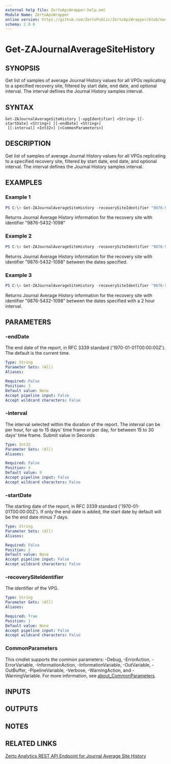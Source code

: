 ```yaml
---
external help file: ZertoApiWrapper-help.xml
Module Name: ZertoApiWrapper
online version: https://github.com/ZertoPublic/ZertoApiWrapper/blob/master/docs/Get-ZAJournalAverageSiteHistory.md
schema: 2.0.0
---
```


# Get-ZAJournalAverageSiteHistory

## SYNOPSIS

Get list of samples of average Journal History values for all VPGs replicating to a specified recovery site, filtered by start date, end date, and optional interval. The interval defines the Journal History samples interval.

## SYNTAX

```
Get-ZAJournalAverageSiteHistory [-vpgIdentifier] <String> [[-startDate] <String>] [[-endDate] <String>]
 [[-interval] <Int32>] [<CommonParameters>]
```

## DESCRIPTION

Get list of samples of average Journal History values for all VPGs replicating to a specified recovery site, filtered by start date, end date, and optional interval. The interval defines the Journal History samples interval.

## EXAMPLES

### Example 1
```powershell
PS C:\> Get-ZAJournalAverageSiteHistory -recoverySiteIdentifier "9876-5432-1098"
```

Returns Journal Average History information for the recovery site with identifier "9876-5432-1098"

### Example 2
```powershell
PS C:\> Get-ZAJournalAverageSiteHistory -recoverySiteIdentifier "9876-5432-1098" -startDate "2019-06-01" -endDate "2019-06-08"
```

Returns Journal Average History information for the recovery site with identifier "9876-5432-1098" between the dates specified.

### Example 3
```powershell
PS C:\> Get-ZAJournalAverageSiteHistory -recoverySiteIdentifier "9876-5432-1098" -startDate "2019-06-01" -endDate "2019-06-08" -interval 7200
```

Returns Journal Average History information for the recovery site with identifier "9876-5432-1098" between the dates specified with a 2 hour interval.

## PARAMETERS

### -endDate
The end date of the report, in RFC 3339 standard ('1970-01-01T00:00:00Z').
The default is the current time.

```yaml
Type: String
Parameter Sets: (All)
Aliases:

Required: False
Position: 3
Default value: None
Accept pipeline input: False
Accept wildcard characters: False
```

### -interval
The interval selected within the duration of the report. The interval can be per hour, for up to 15 days' time frame or per day, for between 15 to 30 days' time frame. Submit value in Seconds

```yaml
Type: Int32
Parameter Sets: (All)
Aliases:

Required: False
Position: 4
Default value: 0
Accept pipeline input: False
Accept wildcard characters: False
```

### -startDate
The starting date of the report, in RFC 3339 standard ('1970-01-01T00:00:00Z').
If only the end date is added, the start date by default will be the end date minus 7 days.

```yaml
Type: String
Parameter Sets: (All)
Aliases:

Required: False
Position: 2
Default value: None
Accept pipeline input: False
Accept wildcard characters: False
```

### -recoverySiteIdentifier
The identifier of the VPG.

```yaml
Type: String
Parameter Sets: (All)
Aliases:

Required: True
Position: 1
Default value: None
Accept pipeline input: False
Accept wildcard characters: False
```

### CommonParameters
This cmdlet supports the common parameters: -Debug, -ErrorAction, -ErrorVariable, -InformationAction, -InformationVariable, -OutVariable, -OutBuffer, -PipelineVariable, -Verbose, -WarningAction, and -WarningVariable. For more information, see [about_CommonParameters](http://go.microsoft.com/fwlink/?LinkID=113216).

## INPUTS

## OUTPUTS

## NOTES

## RELATED LINKS

[Zerto Analytics REST API Endpoint for Journal Average Site History](https://docs.api.zerto.com/#/Journal_Reports/get_v2_reports_site_journal_history_average)
